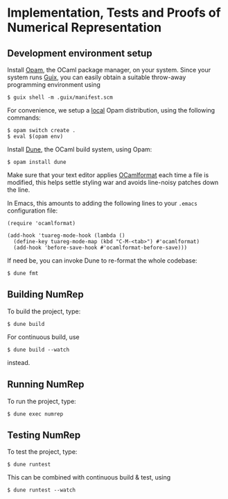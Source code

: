 # Implementation, Tests and Proofs of Numerical Representation


## Development environment setup

Install [Opam](https://opam.ocaml.org/doc/Install.html), the OCaml
package manager, on your system. Since your system runs
[Guix](https://guix.gnu.org/), you can easily obtain a suitable
throw-away programming environment using

```
$ guix shell -m .guix/manifest.scm
```

For convenience, we setup a [local](https://opam.ocaml.org/blog/opam-local-switches/) Opam distribution, using the following commands:

```
$ opam switch create .
$ eval $(opam env)
```

Install [Dune](https://dune.readthedocs.io/en/latest/quick-start.html), the OCaml build system, using Opam:

```
$ opam install dune
```

Make sure that your text editor applies
[OCamlformat](https://ocaml.org/p/ocamlformat/0.22.4/doc/editor_setup.html#editor-setup)
each time a file is modified, this helps settle styling war and avoids
line-noisy patches down the line.

In Emacs, this amounts to adding the following lines to your `.emacs`
configuration file:

```elisp
(require 'ocamlformat)

(add-hook 'tuareg-mode-hook (lambda ()
  (define-key tuareg-mode-map (kbd "C-M-<tab>") #'ocamlformat)
  (add-hook 'before-save-hook #'ocamlformat-before-save)))
```

If need be, you can invoke Dune to re-format the whole codebase:

```
$ dune fmt
```



## Building NumRep

To build the project, type:

```
$ dune build
```

For continuous build, use

```
$ dune build --watch
```

instead.

## Running NumRep

To run the project, type:

```
$ dune exec numrep
```

## Testing NumRep

To test the project, type:

```
$ dune runtest
```

This can be combined with continuous build & test, using

```
$ dune runtest --watch
```

